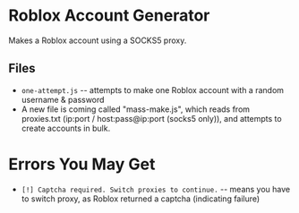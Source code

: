 # Roblox Account Generator
Makes a Roblox account using a SOCKS5 proxy.

## Files
- `one-attempt.js` -- attempts to make one Roblox account with a random username & password
- A new file is coming called "mass-make.js", which reads from proxies.txt (ip:port / host:pass@ip:port (socks5 only)), and attempts to create accounts in bulk.
  
# Errors You May Get
- `[!] Captcha required. Switch proxies to continue.` -- means you have to switch proxy, as Roblox returned a captcha (indicating failure)
